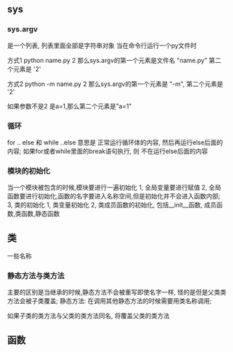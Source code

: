 ## sys
### sys.argv
是一个列表, 列表里面全部是字符串对象
当在命令行运行一个py文件时 

方式1 python name.py  2
那么sys.argv的第一个元素是文件名 "name.py" 第二个元素是 '2'

方式2 python -m name.py 2 
那么sys.argv的第一个元素是 "-m", 第二个元素是 '2'

如果参数不是2 是a=1,那么第二个元素是"a=1"

### 循环
for .. else 和 while ..else 
意思是 正常运行循环体的内容, 然后再运行else后面的内容;
如果for或者while里面的break语句执行, 则 不在运行else后面的内容

### 模块的初始化
当一个模块被包含的时候,模块要进行一遍初始化
1, 全局变量要进行赋值
2, 全局函数要进行初始化,函数的名字要进入名称空间,但是初始化并不会进入函数内部; 
3, 类的初始化
    1, 类变量初始化 
    2, 类成员函数的初始化, 包括__init__函数, 成员函数,类函数,静态函数
 
## 类
一些名称
### 静态方法与类方法
主要的区别是当继承的时候,静态方法不会被重写即使名字一样, 怪的是但是父类类方法会被子类覆盖;
静态方法: 在调用其他静态方法的时候需要用类名称调用; 

如果子类的类方法与父类的类方法同名, 将覆盖父类的类方法


 
## 函数
